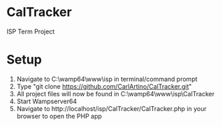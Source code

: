 # CalTracker
ISP Term Project

# Setup
1. Navigate to C:\wamp64\www\isp in terminal/command prompt
2. Type "git clone https://github.com/CarlArtino/CalTracker.git"
3. All project files will now be found in C:\wamp64\www\isp\CalTracker
4. Start Wampserver64
5. Navigate to http://localhost/isp/CalTracker/CalTracker.php in your browser to open the PHP app


